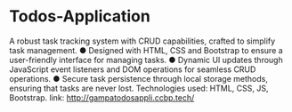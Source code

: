 # Todos-Application
A robust task tracking system with CRUD capabilities, crafted to simplify task management.
● Designed with HTML, CSS and Bootstrap to ensure a user-friendly interface for managing tasks.
● Dynamic UI updates through JavaScript event listeners and DOM operations for seamless CRUD
operations.
● Secure task persistence through local storage methods, ensuring that tasks are never lost.
Technologies used: HTML, CSS, JS, Bootstrap.
link: http://gampatodosappli.ccbp.tech/
